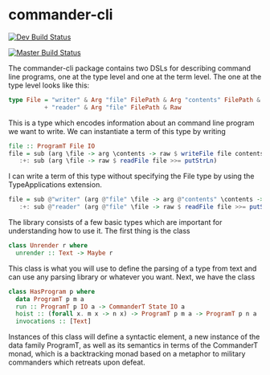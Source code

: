 # commander-cli

[![Dev Build Status](https://travis-ci.org/SamuelSchlesinger/commander-cli.svg?branch=dev)](https://travis-ci.org/SamuelSchlesinger/commander-cli)

[![Master Build Status](https://travis-ci.org/SamuelSchlesinger/commander-cli.svg?branch=master)](https://travis-ci.org/SamuelSchlesinger/commander-cli)

The commander-cli package contains two DSLs for describing command line programs, 
one at the type level and one at the term level. The one at the type level looks 
like this:

```haskell
type File = "writer" & Arg "file" FilePath & Arg "contents" FilePath & Raw
          + "reader" & Arg "file" FilePath & Raw
```

This is a type which encodes information about an command line program we want to write. We can
instantiate a term of this type by writing

```haskell
file :: ProgramT File IO
file = sub (arg \file -> arg \contents -> raw $ writeFile file contents) 
   :+: sub (arg \file -> raw $ readFile file >>= putStrLn)
```

I can write a term of this type without specifying the File type by using the
TypeApplications extension.

```haskell
file = sub @"writer" (arg @"file" \file -> arg @"contents" \contents -> raw $ writeFile file contents)
   :+: sub @"reader" (arg @"file" \file -> raw $ readFile file >>= putStrLn)
```

The library consists of a few basic types which are important for understanding
how to use it. The first thing is the class

```haskell
class Unrender r where
  unrender :: Text -> Maybe r
```

This class is what you will use to define the parsing of a type from text and
can use any parsing library or whatever you want. Next, we have the class

```haskell
class HasProgram p where
  data ProgramT p m a
  run :: ProgramT p IO a -> CommanderT State IO a
  hoist :: (forall x. m x -> n x) -> ProgramT p m a -> ProgramT p n a
  invocations :: [Text]
```

Instances of this class will define a syntactic element, a new instance of the
data family ProgramT, as well as its semantics in terms of the CommanderT monad,
which is a backtracking monad based on a metaphor to military commanders which
retreats upon defeat.
